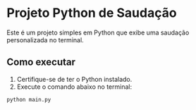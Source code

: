 # Projeto Python de Saudação

Este é um projeto simples em Python que exibe uma saudação personalizada no terminal.

## Como executar

1. Certifique-se de ter o Python instalado.
2. Execute o comando abaixo no terminal:

```bash
python main.py